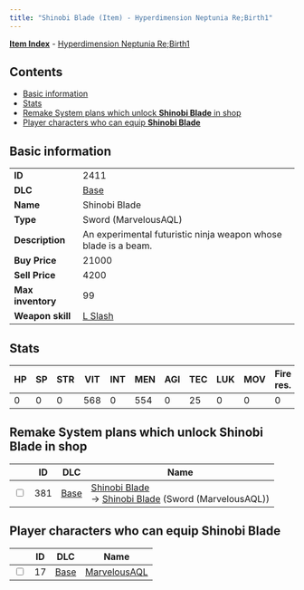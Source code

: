 ```yaml
---
title: "Shinobi Blade (Item) - Hyperdimension Neptunia Re;Birth1"
---
```


[**Item Index**](/neptunia/rb1/item/index.html) - [Hyperdimension Neptunia Re;Birth1](/neptunia/rb1)

## Contents

- [Basic information](#basic-information)
- [Stats](#stats)
- [Remake System plans which unlock **Shinobi Blade** in shop](#remake-system-plans-which-unlock-shinobi-blade-in-shop)
- [Player characters who can equip **Shinobi Blade**](#player-characters-who-can-equip-shinobi-blade)

## Basic information

|   |   |
| -- | -- |
| **ID** | 2411 |
| **DLC** | [Base](/neptunia/rb1/dlc/1-base.html) |
| **Name** | Shinobi Blade |
| **Type** | Sword (MarvelousAQL) |
| **Description** | An experimental futuristic ninja weapon whose blade is a beam. |
| **Buy Price** | 21000 |
| **Sell Price** | 4200 |
| **Max inventory** | 99 |
| **Weapon skill** | [L Slash](/neptunia/rb1/skill/1-2603-l-slash.html) |

## Stats

| HP | SP | STR | VIT | INT | MEN | AGI | TEC | LUK | MOV | Fire res. | Ice res. | Wind res. | Lightning res. |
| -- | -- | --- | --- | --- | --- | --- | --- | --- | --- | --------- | -------- | --------- | -------------- |
| 0 | 0 | 0 | 568 | 0 | 554 | 0 | 25 | 0 | 0 | 0 | 0 | 0 | 0 |

## Remake System plans which unlock **Shinobi Blade** in shop

|    | ID | DLC | Name |
| -- | -- | --- | ---- |
| <input type="checkbox" id="rb1-remake-1-381" class="trackbox" /> | 381 | [Base](/neptunia/rb1/dlc/1-base.html) | [Shinobi Blade](/neptunia/rb1/remake/1-381-shinobi-blade.html)<br />→ [Shinobi Blade](/neptunia/rb1/item/1-2411-shinobi-blade.html) (Sword (MarvelousAQL)) |

## Player characters who can equip **Shinobi Blade**

|    | ID | DLC | Name |
| -- | -- | --- | ---- |
| <input type="checkbox" id="rb1-player-1-17" class="trackbox" /> | 17 | [Base](/neptunia/rb1/dlc/1-base.html) | [MarvelousAQL](/neptunia/rb1/player/1-17-marvelousaql.html) |